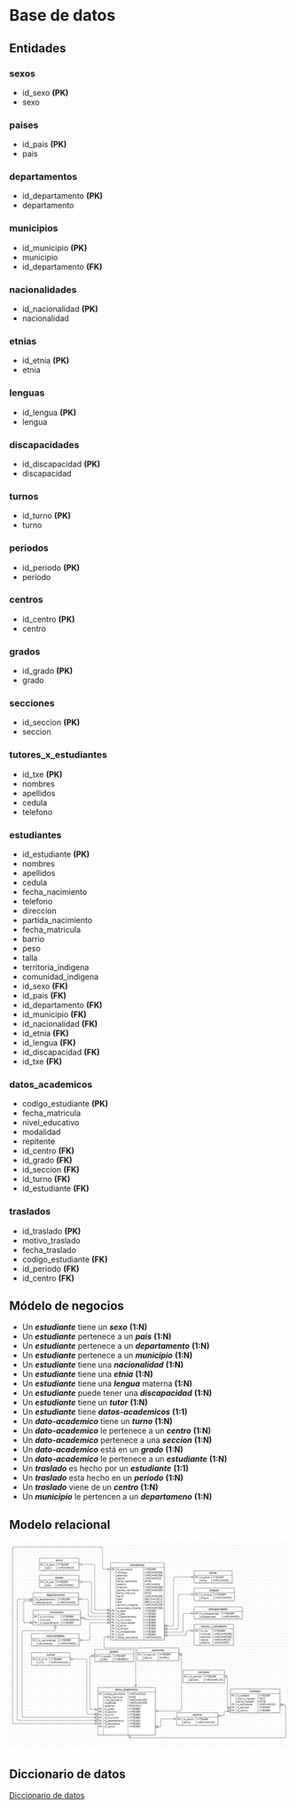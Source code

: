 # Base de datos

## Entidades

### sexos
- id_sexo **(PK)**
- sexo

### paises
- id_pais **(PK)**
- pais

### departamentos
- id_departamento **(PK)**
- departamento

### municipios
- id_municipio **(PK)**
- municipio
- id_departamento **(FK)**

### nacionalidades
- id_nacionalidad **(PK)**
- nacionalidad

### etnias
- id_etnia **(PK)**
- etnia

### lenguas
- id_lengua **(PK)**
- lengua

### discapacidades
- id_discapacidad **(PK)**
- discapacidad

### turnos
- id_turno **(PK)**
- turno

### periodos
- id_periodo **(PK)**
- periodo

### centros
- id_centro **(PK)**
- centro

### grados
- id_grado **(PK)**
- grado

### secciones
- id_seccion **(PK)**
- seccion

### tutores_x_estudiantes
- id_txe **(PK)**
- nombres
- apellidos
- cedula
- telefono

### estudiantes
- id_estudiante **(PK)**
- nombres
- apellidos
- cedula
- fecha_nacimiento
- telefono
- direccion
- partida_nacimiento
- fecha_matricula
- barrio
- peso
- talla
- territoria_indigena
- comunidad_indigena
- id_sexo **(FK)**
- id_pais **(FK)**
- id_departamento **(FK)**
- id_municipio **(FK)**
- id_nacionalidad **(FK)**
- id_etnia **(FK)**
- id_lengua **(FK)**
- id_discapacidad **(FK)**
- id_txe **(FK)**

### datos_academicos
- codigo_estudiante **(PK)**
- fecha_matricula
- nivel_educativo
- modalidad
- repitente
- id_centro **(FK)**
- id_grado **(FK)**
- id_seccion **(FK)**
- id_turno **(FK)**
- id_estudiante **(FK)**

### traslados
- id_traslado **(PK)**
- motivo_traslado
- fecha_traslado
- codigo_estudiante **(FK)**
- id_periodo **(FK)**
- id_centro **(FK)**

## Módelo de negocios
- Un **_estudiante_** tiene un **_sexo_** **(1:N)**
- Un **_estudiante_** pertenece a un **_pais_** **(1:N)**
- Un **_estudiante_** pertenece a un **_departamento_** **(1:N)**
- Un **_estudiante_** pertenece a un **_municipio_** **(1:N)**
- Un **_estudiante_** tiene una **_nacionalidad_** **(1:N)**
- Un **_estudiante_** tiene una **_etnia_** **(1:N)**
- Un **_estudiante_** tiene una **_lengua_** materna **(1:N)**
- Un **_estudiante_** puede tener una **_discapacidad_** **(1:N)**
- Un **_estudiante_** tiene un **_tutor_** **(1:N)**
- Un **_estudiante_** tiene **_datos-academicos_** **(1:1)**
- Un **_dato-academico_** tiene un **_turno_** **(1:N)**
- Un **_dato-academico_** le pertenece a un **_centro_** **(1:N)**
- Un **_dato-academico_** pertenece a una **_seccion_** **(1:N)**
- Un **_dato-academico_** está en un **_grado_** **(1:N)**
- Un **_dato-academico_** le pertenece a un **_estudiante_** **(1:N)**
- Un **_traslado_** es hecho por un **_estudiante_** **(1:1)**
- Un **_traslado_** esta hecho en un **_periodo_** **(1:N)**
- Un **_traslado_** viene de un **_centro_** **(1:N)**
- Un **_municipio_** le pertencen a un **_departameno_** **(1:N)**

## Modelo relacional
![modelo-relacional](./public/modelo-relacional.png)

## Diccionario de datos 
[Diccionario de datos](https://1drv.ms/x/s!AnehkfZvtSTvp25FRPQTkPpqNL5r?e=8wDpue)